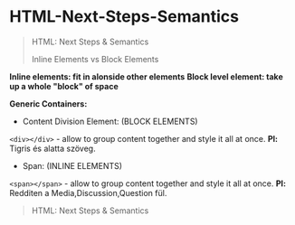 # HTML-Next-Steps-Semantics
> HTML: Next Steps & Semantics
> 
> Inline Elements vs Block Elements
>
**Inline elements: fit in alonside other elements**
**Block level element: take up a whole "block" of space**


**Generic Containers:**

- Content Division Element: (BLOCK ELEMENTS)

```<div></div>``` - allow to group content together and style it all at once. **Pl:** Tigris és alatta szöveg.

- Span: (INLINE ELEMENTS)

```<span></span>``` - allow to group content together and style it all at once. **Pl:** Redditen a Media,Discussion,Question fül.



> HTML: Next Steps & Semantics
>
>
